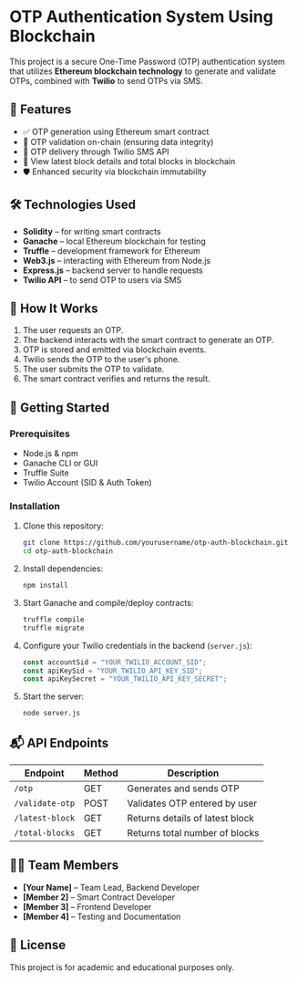 
# OTP Authentication System Using Blockchain

This project is a secure One-Time Password (OTP) authentication system that utilizes **Ethereum blockchain technology** to generate and validate OTPs, combined with **Twilio** to send OTPs via SMS.

## 🔐 Features

- ✅ OTP generation using Ethereum smart contract
- 🔄 OTP validation on-chain (ensuring data integrity)
- 📲 OTP delivery through Twilio SMS API
- 🧾 View latest block details and total blocks in blockchain
- 🛡️ Enhanced security via blockchain immutability

## 🛠️ Technologies Used

- **Solidity** – for writing smart contracts
- **Ganache** – local Ethereum blockchain for testing
- **Truffle** – development framework for Ethereum
- **Web3.js** – interacting with Ethereum from Node.js
- **Express.js** – backend server to handle requests
- **Twilio API** – to send OTP to users via SMS

## 🧪 How It Works

1. The user requests an OTP.
2. The backend interacts with the smart contract to generate an OTP.
3. OTP is stored and emitted via blockchain events.
4. Twilio sends the OTP to the user's phone.
5. The user submits the OTP to validate.
6. The smart contract verifies and returns the result.

## 🚀 Getting Started

### Prerequisites

- Node.js & npm
- Ganache CLI or GUI
- Truffle Suite
- Twilio Account (SID & Auth Token)

### Installation

1. Clone this repository:

   ```bash
   git clone https://github.com/yourusername/otp-auth-blockchain.git
   cd otp-auth-blockchain
   ```

2. Install dependencies:

   ```bash
   npm install
   ```

3. Start Ganache and compile/deploy contracts:

   ```bash
   truffle compile
   truffle migrate
   ```

4. Configure your Twilio credentials in the backend (`server.js`):

   ```js
   const accountSid = "YOUR_TWILIO_ACCOUNT_SID";
   const apiKeySid = "YOUR_TWILIO_API_KEY_SID";
   const apiKeySecret = "YOUR_TWILIO_API_KEY_SECRET";
   ```

5. Start the server:

   ```bash
   node server.js
   ```

## 📬 API Endpoints

| Endpoint             | Method | Description                      |
|----------------------|--------|----------------------------------|
| `/otp`              | GET    | Generates and sends OTP          |
| `/validate-otp`     | POST   | Validates OTP entered by user    |
| `/latest-block`     | GET    | Returns details of latest block  |
| `/total-blocks`     | GET    | Returns total number of blocks   |

## 👨‍💻 Team Members

- **[Your Name]** – Team Lead, Backend Developer
- **[Member 2]** – Smart Contract Developer
- **[Member 3]** – Frontend Developer
- **[Member 4]** – Testing and Documentation

## 📄 License

This project is for academic and educational purposes only.
